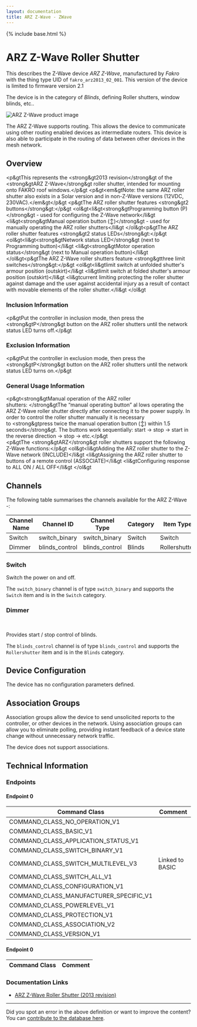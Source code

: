 ```yaml
---
layout: documentation
title: ARZ Z-Wave - ZWave
---
```


{% include base.html %}

# ARZ Z-Wave Roller Shutter
This describes the Z-Wave device *ARZ Z-Wave*, manufactured by *Fakro* with the thing type UID of ```fakro_arz2013_02_001```.
This version of the device is limited to firmware version 2.1

The device is in the category of *Blinds*, defining Roller shutters, window blinds, etc..

![ARZ Z-Wave product image](https://opensmarthouse.org/zwavedatabase/1036/image/)


The ARZ Z-Wave supports routing. This allows the device to communicate using other routing enabled devices as intermediate routers.  This device is also able to participate in the routing of data between other devices in the mesh network.

## Overview

<p&gtThis represents the <strong&gt2013 revision</strong&gt of the <strong&gtARZ Z-Wave</strong&gt roller shutter, intended for mounting onto FAKRO roof windows.</p&gt <p&gt<em&gtNote: the same ARZ roller shutter also exists in a Solar version and in non-Z-Wave versions (12VDC, 230VAC).</em&gt</p&gt <p&gtThe ARZ roller shutter features <strong&gt2 buttons</strong&gt:</p&gt <ol&gt<li&gt<strong&gtProgramming button (P)</strong&gt - used for configuring the Z-Wave network</li&gt <li&gt<strong&gtManual operation button (↕️)</strong&gt - used for manually operating the ARZ roller shutters</li&gt </ol&gt<p&gtThe ARZ roller shutter features <strong&gt2 status LEDs</strong&gt:</p&gt <ol&gt<li&gt<strong&gtNetwork status LED</strong&gt (next to Programming button)</li&gt <li&gt<strong&gtMotor operation status</strong&gt (next to Manual operation button)</li&gt </ol&gt<p&gtThe ARZ Z-Wave roller shutters feature <strong&gtthree limit switches</strong&gt:</p&gt <ol&gt<li&gtlimit switch at unfolded shutter's armour position (outskirt)</li&gt <li&gtlimit switch at folded shutter's armour position (outskirt)</li&gt <li&gtcurrent limiting protecting the roller shutter against damage and the user against accidental injury as a result of contact with movable elements of the roller shutter.</li&gt </ol&gt

### Inclusion Information

<p&gtPut the controller in inclusion mode, then press the <strong&gtP</strong&gt button on the ARZ roller shutters until the network status LED turns off.</p&gt

### Exclusion Information

<p&gtPut the controller in exclusion mode, then press the <strong&gtP</strong&gt button on the ARZ roller shutters until the network status LED turns on.</p&gt

### General Usage Information

<p&gt<strong&gtManual operation of the ARZ roller shutters: </strong&gtThe “manual operating button” al lows operating the ARZ Z-Wave roller shutter directly after connecting it to the power supply. In order to control the roller shutter manually it is necessary to <strong&gtpress twice the manual operation button (↕️) within 1.5 seconds</strong&gt. The buttons work sequentially: start → stop → start in the reverse direction → stop → etc.</p&gt <p&gtThe <strong&gtARZ</strong&gt roller shutters support the following Z-Wave functions:</p&gt <ol&gt<li&gtAdding the ARZ roller shutter to the Z-Wave network (INCLUDE)</li&gt <li&gtAssigning the ARZ roller shutter to buttons of a remote control (ASSOCIATE)</li&gt <li&gtConfiguring response to ALL ON / ALL OFF</li&gt </ol&gt

## Channels

The following table summarises the channels available for the ARZ Z-Wave -:

| Channel Name | Channel ID | Channel Type | Category | Item Type |
|--------------|------------|--------------|----------|-----------|
| Switch | switch_binary | switch_binary | Switch | Switch | 
| Dimmer | blinds_control | blinds_control | Blinds | Rollershutter | 

### Switch
Switch the power on and off.

The ```switch_binary``` channel is of type ```switch_binary``` and supports the ```Switch``` item and is in the ```Switch``` category.

### Dimmer
   

Provides start / stop control of blinds.

The ```blinds_control``` channel is of type ```blinds_control``` and supports the ```Rollershutter``` item and is in the ```Blinds``` category.



## Device Configuration

The device has no configuration parameters defined.

## Association Groups

Association groups allow the device to send unsolicited reports to the controller, or other devices in the network. Using association groups can allow you to eliminate polling, providing instant feedback of a device state change without unnecessary network traffic.

The device does not support associations.
## Technical Information

### Endpoints

#### Endpoint 0

| Command Class | Comment |
|---------------|---------|
| COMMAND_CLASS_NO_OPERATION_V1| |
| COMMAND_CLASS_BASIC_V1| |
| COMMAND_CLASS_APPLICATION_STATUS_V1| |
| COMMAND_CLASS_SWITCH_BINARY_V1| |
| COMMAND_CLASS_SWITCH_MULTILEVEL_V3| Linked to BASIC|
| COMMAND_CLASS_SWITCH_ALL_V1| |
| COMMAND_CLASS_CONFIGURATION_V1| |
| COMMAND_CLASS_MANUFACTURER_SPECIFIC_V1| |
| COMMAND_CLASS_POWERLEVEL_V1| |
| COMMAND_CLASS_PROTECTION_V1| |
| COMMAND_CLASS_ASSOCIATION_V2| |
| COMMAND_CLASS_VERSION_V1| |
#### Endpoint 0

| Command Class | Comment |
|---------------|---------|

### Documentation Links

* [ARZ Z-Wave Roller Shutter (2013 revision)](https://opensmarthouse.org/zwavedatabase/1036/ARZ-Z-WAVE-FAKRO-EN.pdf)

---

Did you spot an error in the above definition or want to improve the content?
You can [contribute to the database here](https://opensmarthouse.org/zwavedatabase/1036).
